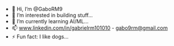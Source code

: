 - 👋 Hi, I’m @GaboRM9
- 👀 I’m interested in building stuff...
- 🌱 I’m currently learning AI/ML...
- 📫 www.linkedin.com/in/gabrielrm101010 - gabo9rm@gmail.com
- ⚡ Fun fact: I like dogs...

<!---
GaboRM9/GaboRM9 is a ✨ special ✨ repository because its `README.md` (this file) appears on your GitHub profile.
You can click the Preview link to take a look at your changes.
--->
